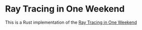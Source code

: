 # Ray Tracing in One Weekend

This is a Rust implementation of the [Ray Tracing in One Weekend](https://raytracing.github.io/books/RayTracingInOneWeekend.html)
